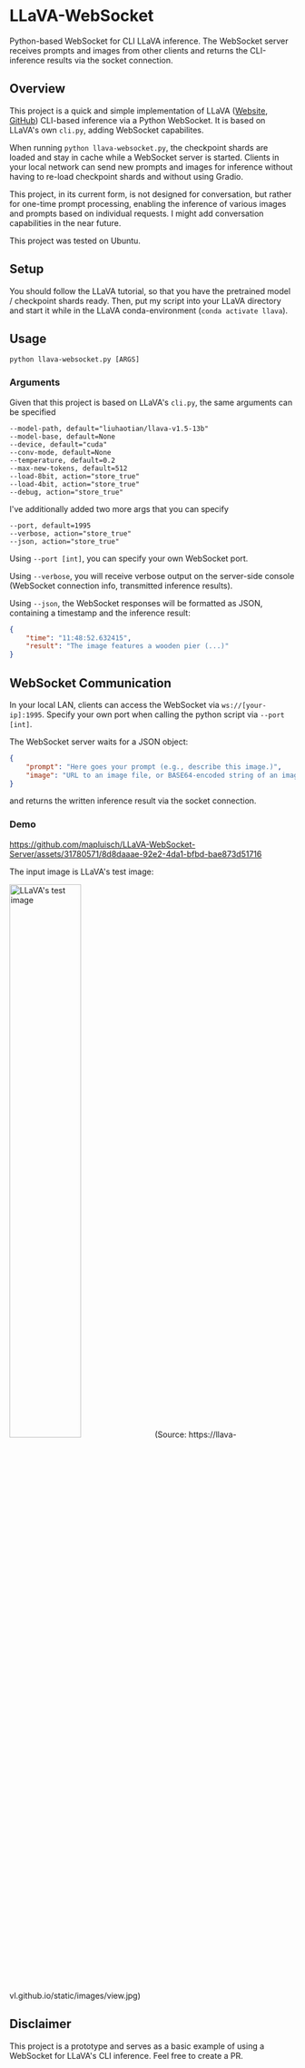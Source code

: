 # LLaVA-WebSocket
Python-based WebSocket for CLI LLaVA inference. The WebSocket server receives prompts and images from other clients and returns the CLI-inference results via the socket connection.

## Overview
This project is a quick and simple implementation of LLaVA ([Website](https://llava-vl.github.io/), [GitHub](https://github.com/haotian-liu/LLaVA)) CLI-based inference via a Python WebSocket. It is based on LLaVA's own `cli.py`, adding WebSocket capabilites.

When running `python llava-websocket.py`, the checkpoint shards are loaded and stay in cache while a WebSocket server is started. Clients in your local network can send new prompts and images for inference without having to re-load checkpoint shards and without using Gradio.

This project, in its current form, is not designed for conversation, but rather for one-time prompt processing, enabling the inference of various images and prompts based on individual requests. I might add conversation capabilities in the near future.

This project was tested on Ubuntu.

## Setup
You should follow the LLaVA tutorial, so that you have the pretrained model / checkpoint shards ready. Then, put my script into your LLaVA directory and start it while in the LLaVA conda-environment (`conda activate llava`).


## Usage 
```
python llava-websocket.py [ARGS]
```

### Arguments

Given that this project is based on LLaVA's `cli.py`, the same arguments can be specified
```
--model-path, default="liuhaotian/llava-v1.5-13b"
--model-base, default=None
--device, default="cuda"
--conv-mode, default=None
--temperature, default=0.2
--max-new-tokens, default=512
--load-8bit, action="store_true"
--load-4bit, action="store_true"
--debug, action="store_true"
```

I've additionally added two more args that you can specify
```
--port, default=1995
--verbose, action="store_true"
--json, action="store_true"
```
Using `--port [int]`, you can specify your own WebSocket port.

Using `--verbose`, you will receive verbose output on the server-side console (WebSocket connection info, transmitted inference results).

Using `--json`, the WebSocket responses will be formatted as JSON, containing a timestamp and the inference result: 

```json
{
    "time": "11:48:52.632415",
    "result": "The image features a wooden pier (...)"
}
```

## WebSocket Communication
In your local LAN, clients can access the WebSocket via `ws://[your-ip]:1995`. Specify your own port when calling the python script via `--port [int]`.

The WebSocket server waits for a JSON object:

```json
{
    "prompt": "Here goes your prompt (e.g., describe this image.)",
    "image": "URL to an image file, or BASE64-encoded string of an image file"
}
```

and returns the written inference result via the socket connection.

### Demo
https://github.com/mapluisch/LLaVA-WebSocket-Server/assets/31780571/8d8daaae-92e2-4da1-bfbd-bae873d51716

The input image is LLaVA's test image: 

<img src="https://llava-vl.github.io/static/images/view.jpg" alt="LLaVA's test image" style="width:50%;"/>
(Source: https://llava-vl.github.io/static/images/view.jpg)

## Disclaimer
This project is a prototype and serves as a basic example of using a WebSocket for LLaVA's CLI inference. Feel free to create a PR.

